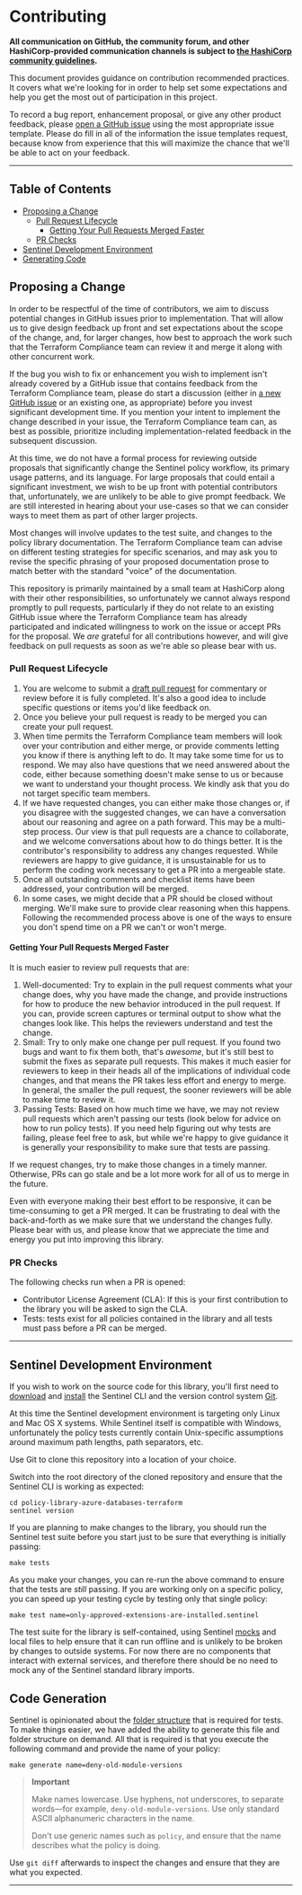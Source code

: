 # Contributing

**All communication on GitHub, the community forum, and other HashiCorp-provided communication channels is subject to [the HashiCorp community guidelines](https://www.hashicorp.com/community-guidelines).**

This document provides guidance on contribution recommended practices. It covers what we're looking for in order to help set some expectations and help you get the most out of participation in this project.

To record a bug report, enhancement proposal, or give any other product feedback, please [open a GitHub issue](https://github.com/hashicorp/policy-library-azure-databases-terraform/issues/new/choose) using the most appropriate issue template. Please do fill in all of the information the issue templates request, because know from experience that this will maximize the chance that we'll be able to act on your feedback.

---

## Table of Contents

<!-- MarkdownTOC autolink="true" -->

- [Proposing a Change](#proposing-a-change)
	- [Pull Request Lifecycle](#pull-request-lifecycle)
		- [Getting Your Pull Requests Merged Faster](#getting-your-pull-requests-merged-faster)
	- [PR Checks](#pr-checks)
- [Sentinel Development Environment](#sentinel-development-environment)
- [Generating Code](#generating-code)

<!-- /MarkdownTOC -->

## Proposing a Change

In order to be respectful of the time of contributors, we aim to discuss potential changes in GitHub issues prior to implementation. That will allow us to give design feedback up front and set expectations about the scope of the change, and, for larger changes, how best to approach the work such that the Terraform Compliance team can review it and merge it along with other concurrent work.

If the bug you wish to fix or enhancement you wish to implement isn't already covered by a GitHub issue that contains feedback from the Terraform Compliance team, please do start a discussion (either in [a new GitHub issue](https://github.com/hashicorp/policy-library-azure-databases-terraform/issues/new/choose) or an existing one, as appropriate) before you invest significant development time. If you mention your intent to implement the change described in your issue, the Terraform Compliance team can, as best as possible, prioritize including implementation-related feedback in the subsequent discussion.

At this time, we do not have a formal process for reviewing outside proposals that significantly change the Sentinel policy workflow, its primary usage patterns, and its language. For large proposals that could entail a significant investment, we wish to be up front with potential contributors that, unfortunately, we are unlikely to be able to give prompt feedback. We are still interested in hearing about your use-cases so that we can consider ways to meet them as part of other larger projects.

Most changes will involve updates to the test suite, and changes to the policy library documentation. The Terraform Compliance team can advise on different testing strategies for specific scenarios, and may ask you to revise the specific phrasing of your proposed documentation prose to match better with the standard "voice" of the documentation.

This repository is primarily maintained by a small team at HashiCorp along with their other responsibilities, so unfortunately we cannot always respond promptly to pull requests, particularly if they do not relate to an existing GitHub issue where the Terraform Compliance team has already participated and indicated willingness to work on the issue or accept PRs for the proposal. We *are* grateful for all contributions however, and will give feedback on pull requests as soon as we're able so please bear with us.

### Pull Request Lifecycle

1. You are welcome to submit a [draft pull request](https://github.blog/2019-02-14-introducing-draft-pull-requests/) for commentary or review before it is fully completed. It's also a good idea to include specific questions or items you'd like feedback on.
2. Once you believe your pull request is ready to be merged you can create your pull request.
3. When time permits the Terraform Compliance team members will look over your contribution and either merge, or provide comments letting you know if there is anything left to do. It may take some time for us to respond. We may also have questions that we need answered about the code, either because something doesn't make sense to us or because we want to understand your thought process. We kindly ask that you do not target specific team members.
4. If we have requested changes, you can either make those changes or, if you disagree with the suggested changes, we can have a conversation about our reasoning and agree on a path forward. This may be a multi-step process. Our view is that pull requests are a chance to collaborate, and we welcome conversations about how to do things better. It is the contributor's responsibility to address any changes requested. While reviewers are happy to give guidance, it is unsustainable for us to perform the coding work necessary to get a PR into a mergeable state.
5. Once all outstanding comments and checklist items have been addressed, your contribution will be merged.
6. In some cases, we might decide that a PR should be closed without merging. We'll make sure to provide clear reasoning when this happens. Following the recommended process above is one of the ways to ensure you don't spend time on a PR we can't or won't merge.

#### Getting Your Pull Requests Merged Faster

It is much easier to review pull requests that are:

1. Well-documented: Try to explain in the pull request comments what your change does, why you have made the change, and provide instructions for how to produce the new behavior introduced in the pull request. If you can, provide screen captures or terminal output to show what the changes look like. This helps the reviewers understand and test the change.
2. Small: Try to only make one change per pull request. If you found two bugs and want to fix them both, that's *awesome*, but it's still best to submit the fixes as separate pull requests. This makes it much easier for reviewers to keep in their heads all of the implications of individual code changes, and that means the PR takes less effort and energy to merge. In general, the smaller the pull request, the sooner reviewers will be able to make time to review it.
3. Passing Tests: Based on how much time we have, we may not review pull requests which aren't passing our tests (look below for advice on how to run policy tests). If you need help figuring out why tests are failing, please feel free to ask, but while we're happy to give guidance it is generally your responsibility to make sure that tests are passing.

If we request changes, try to make those changes in a timely manner. Otherwise, PRs can go stale and be a lot more work for all of us to merge in the future.

Even with everyone making their best effort to be responsive, it can be time-consuming to get a PR merged. It can be frustrating to deal with the back-and-forth as we make sure that we understand the changes fully. Please bear with us, and please know that we appreciate the time and energy you put into improving this library.

### PR Checks

The following checks run when a PR is opened:

- Contributor License Agreement (CLA): If this is your first contribution to the library you will be asked to sign the CLA.
- Tests: tests exist for all policies contained in the library and all tests must pass before a PR can be merged.

----

## Sentinel Development Environment

If you wish to work on the source code for this library, you'll first need to [download](https://docs.hashicorp.com/sentinel/downloads) and [install](https://docs.hashicorp.com/sentinel/intro/getting-started/install) the Sentinel CLI and the version control system [Git](https://git-scm.com/).

At this time the Sentinel development environment is targeting only Linux and Mac OS X systems. While Sentinel itself is compatible with Windows, unfortunately the policy tests currently contain Unix-specific assumptions around maximum path lengths, path separators, etc.

Use Git to clone this repository into a location of your choice.

Switch into the root directory of the cloned repository and ensure that the Sentinel CLI is working as expected:

```
cd policy-library-azure-databases-terraform
sentinel version
```

If you are planning to make changes to the library, you should run the Sentinel test suite before you start just to be sure that everything is initially passing:

```
make tests
```

As you make your changes, you can re-run the above command to ensure that the tests are *still* passing. If you are working only on a specific policy, you can speed up your testing cycle by testing only that single policy:

```
make test name=only-approved-extensions-are-installed.sentinel
```

The test suite for the library is self-contained, using Sentinel [mocks](https://docs.hashicorp.com/sentinel/writing/testing#mocking) and local files to help ensure that it can run offline and is unlikely to be broken by changes to outside systems. For now there are no components that interact with external services, and therefore there should be no need to mock any of the Sentinel standard library imports.

## Code Generation

Sentinel is opinionated about the [folder structure](https://docs.hashicorp.com/sentinel/writing/testing#test-folder-structure) that is required for tests. To make things easier, we have added the ability to generate this file and folder structure on demand. All that is required is that you execute the following command and provide the name of your policy:

```
make generate name=deny-old-module-versions
```

> **Important**
>
> Make names lowercase. Use hyphens, not underscores, to separate words—for example, `deny-old-module-versions`. Use
> only standard ASCII alphanumeric characters in the name.
>
> Don't use generic names such as `policy`, and ensure that the name describes what the policy is doing.


Use `git diff` afterwards to inspect the changes and ensure that they are what you expected.

---
